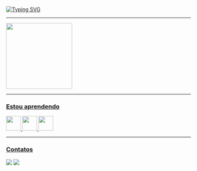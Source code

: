 
###
<a href="https://git.io/typing-svg"><img src="https://readme-typing-svg.herokuapp.com?font=Fira+Code&size=15&pause=949&color=004CB8&vCenter=true&multiline=true&width=435&height=71&lines=Ol%C3%A1%2C+Me+chamo+Italo%2C+sou+estudante+de+An%C3%A1lise+e;Desenvolvimento+de+Sistemas.;Seja+Bem-Vindo+ao+meu+perfil+do+GitHub!" alt="Typing SVG" /></a>
<hr>                    

<a href="https://github.com/euoitalo">
<img height="180em" src="https://github-readme-stats.vercel.app/api?username=euoitalo&show_icons=true&theme=dracula&include_all_commits=true&count_private=true"/>
<hr>

### <b> Estou aprendendo </b> <p>

  <img src="https://cdn.jsdelivr.net/gh/devicons/devicon/icons/csharp/csharp-line.svg" width="40" height="40"/> <img
src="https://cdn.jsdelivr.net/gh/devicons/devicon/icons/java/java-original-wordmark.svg" width="40" height="40"/> <img src="https://cdn.jsdelivr.net/gh/devicons/devicon/icons/python/python-original-wordmark.svg" width="40" height="40"/>
<hr>

### <b> Contatos </b> <br>

  <a href = "mailto:euoitalosilva2000@gmail.com"><img src="https://img.shields.io/badge/Gmail-D14836?style=for-the-badge&logo=gmail&logoColor=white" target="_blank"></a>
<a href="https://www.linkedin.com/in/italosilva21" target="_blank"><img src="https://img.shields.io/badge/-LinkedIn-%230077B5?style=for-the-badge&logo=linkedin&logoColor=white" target="_blank"></a> 

